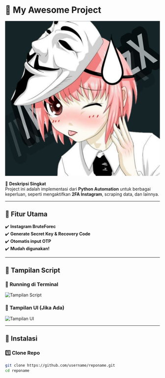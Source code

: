 # 🚀 My Awesome Project

![Project Banner](https://github.com/Mas-Jawa/Insta/blob/main/165239.jpg)

📢 **Deskripsi Singkat**  
Project ini adalah implementasi dari **Python Automation** untuk berbagai keperluan, seperti mengaktifkan **2FA Instagram**, scraping data, dan lainnya.

---

## 📌 **Fitur Utama**
✔️ **Instagram BruteForec**  
✔️ **Generate Secret Key & Recovery Code**  
✔️ **Otomatis input OTP**  
✔️ **Mudah digunakan!**  

---

## 📸 **Tampilan Script**
### 🔹 **Running di Terminal**  
![Tampilan Script](https://raw.githubusercontent.com/username/reponame/main/screenshot.png)

### 🔹 **Tampilan UI (Jika Ada)**  
![Tampilan UI](https://raw.githubusercontent.com/username/reponame/main/ui.png)

---

## 🔧 **Instalasi**
### 1️⃣ **Clone Repo**
```bash
git clone https://github.com/username/reponame.git
cd reponame
